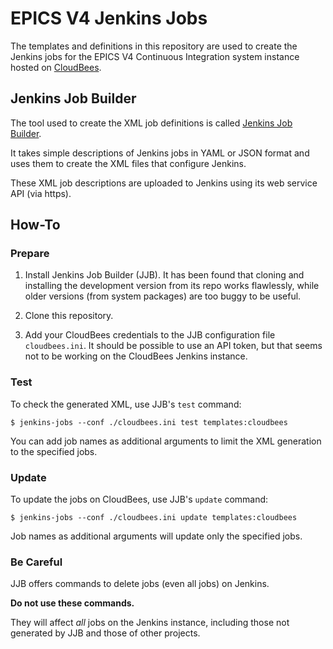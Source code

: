 # EPICS V4 Jenkins Jobs

The templates and definitions in this repository are used to create
the Jenkins jobs for the EPICS V4 Continuous Integration system instance
hosted on [CloudBees](https://openepics.ci.cloudbees.com).

## Jenkins Job Builder

The tool used to create the XML job definitions is called
[Jenkins Job Builder](http://docs.openstack.org/infra/jenkins-job-builder/).

It takes simple descriptions of Jenkins jobs in YAML or JSON format
and uses them to create the XML files that configure Jenkins.

These XML job descriptions are uploaded to Jenkins using its web service API
(via https).

## How-To

### Prepare

1. Install Jenkins Job Builder (JJB). It has been found that cloning and
installing the development version from its repo works flawlessly, while
older versions (from system packages) are too buggy to be useful.

2. Clone this repository.

3. Add your CloudBees credentials to the JJB configuration file `cloudbees.ini`.
It should be possible to use an API token, but that seems not to be working
on the CloudBees Jenkins instance.

### Test

To check the generated XML, use JJB's `test` command:
```
$ jenkins-jobs --conf ./cloudbees.ini test templates:cloudbees
```
You can add job names as additional arguments to limit the XML generation
to the specified jobs.

### Update

To update the jobs on CloudBees, use JJB's `update` command:
```
$ jenkins-jobs --conf ./cloudbees.ini update templates:cloudbees
```
Job names as additional arguments will update only the specified jobs.

### Be Careful

JJB offers commands to delete jobs (even all jobs) on Jenkins.

**Do not use these commands.**

They will affect *all* jobs on the Jenkins instance, including those not
generated by JJB and those of other projects.
